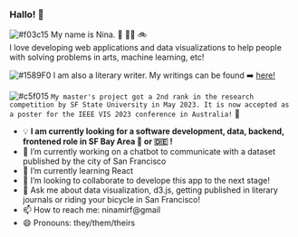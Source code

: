 ### Hallo! 👋
  
![#f03c15](https://via.placeholder.com/15/f03c15/000000?text=+) My name is Nina. :rainbow: :transgender_flag:	:bike:	 
I love developing web applications and data visualizations to help people with solving problems in arts, machine learning, etc!

![#1589F0](https://via.placeholder.com/15/1589F0/000000?text=+) I am also a literary writer. My writings can be found ➡️ [here!](https://nina-mir.github.io/words/)

![#c5f015](https://via.placeholder.com/15/c5f015/000000?text=+) ```My master's project got a 2nd rank in the research competition by SF State University in May 2023. It is now accepted as a poster for the IEEE VIS 2023 conference in Australia!``` :partying_face:

- :bulb:	**I am currently looking for a software development, data, backend, frontened role in SF Bay Area 🌉 or 🇩🇪 !**
- 🔭 I’m currently working on a chatbot to communicate with a dataset published by the city of San Francisco
- 🌱 I’m currently learning React
- 👯 I’m looking to collaborate to develope this app to the next stage!
- 💬 Ask me about data visualization, d3.js, getting published in literary journals or riding your bicycle in San Francisco!
- 📫 How to reach me: ninamirf@gmail 
- 😄 Pronouns: they/them/theirs

</div>
<!--
**nina-mir/nina-mir** is a ✨ _special_ ✨ repository because its `README.md` (this file) appears on your GitHub profile.

Here are some ideas to get you started:

- 🔭 I’m currently working on ...
- 🌱 I’m currently learning ...
- 👯 I’m looking to collaborate on ...
- 🤔 I’m looking for help with ...
- 💬 Ask me about ...
- 📫 How to reach me: ...
- 😄 Pronouns: ...
- ⚡ Fun fact: ...
-->
